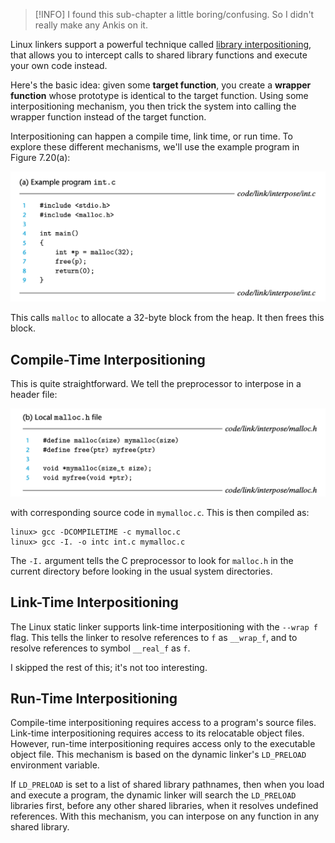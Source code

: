 > [!INFO]
> I found this sub-chapter a little boring/confusing. So I didn't really make any Ankis on it.



Linux linkers support a powerful technique called [library interpositioning](https://stackoverflow.com/questions/65275140/library-interpositioning), that allows you to intercept calls to shared library functions and execute your own code instead.

Here's the basic idea: given some **target function**, you create a **wrapper function** whose prototype is identical to the target function. Using some interpositioning mechanism, you then trick the system into calling the wrapper function instead of the target function.

Interpositioning can happen a compile time, link time, or run time. To explore these different mechanisms, we'll use the example program in Figure 7.20(a):

![](_attachments/Screenshot%202023-11-12%20at%2013.46.25.png)

This calls `malloc` to allocate a 32-byte block from the heap. It then frees this block.

## Compile-Time Interpositioning
This is quite straightforward. We tell the preprocessor to interpose in a header file:

![](_attachments/Screenshot%202023-11-12%20at%2013.48.48.png)

with corresponding source code in `mymalloc.c`. This is then compiled as:

```
linux> gcc -DCOMPILETIME -c mymalloc.c
linux> gcc -I. -o intc int.c mymalloc.c
```

The `-I.` argument tells the C preprocessor to look for `malloc.h` in the current directory before looking in the usual system directories. 

## Link-Time Interpositioning
The Linux static linker supports link-time interpositioning with the `--wrap f` flag. This tells the linker to resolve references to `f` as `__wrap_f`, and to resolve references to symbol `__real_f` as `f`.

I skipped the rest of this; it's not too interesting.

## Run-Time Interpositioning
Compile-time interpositioning requires access to a program's source files. Link-time interpositioning requires access to its relocatable object files. However, run-time interpositioning requires access only to the executable object file. This mechanism is based on the dynamic linker's `LD_PRELOAD` environment variable.

If `LD_PRELOAD` is set to a list of shared library pathnames, then when you load and execute a program, the dynamic linker will search the `LD_PRELOAD` libraries first, before any other shared libraries, when it resolves undefined references. With this mechanism, you can interpose on any function in any shared library.



